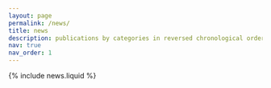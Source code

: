 ```yaml
---
layout: page
permalink: /news/
title: news
description: publications by categories in reversed chronological order. generated by jekyll-scholar.
nav: true
nav_order: 1
---
```


{% include news.liquid %}
